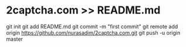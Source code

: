 # 2captcha.com >> README.md
git init
git add README.md
git commit -m "first commit"
git remote add origin https://github.com/nurasadim/2captcha.com.git
git push -u origin master
